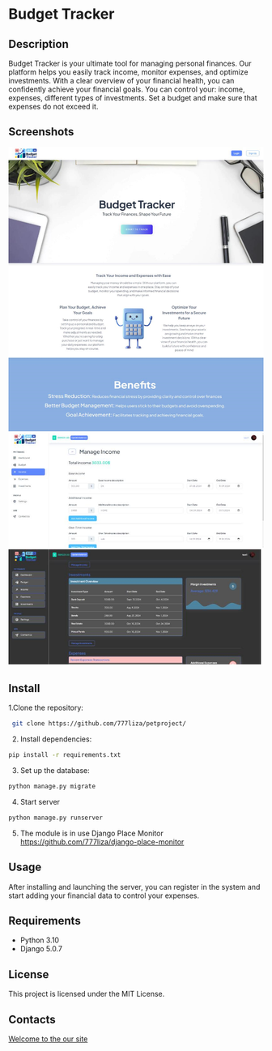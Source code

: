 # Budget Tracker

## Description
Budget Tracker is your ultimate tool for managing personal finances. Our platform helps you easily track income, monitor expenses, and optimize investments. 
With a clear overview of your financial health, you can confidently achieve your financial goals.
You can control your: income, expenses, different types of investments. Set a budget and make sure that expenses do not exceed it.
## Screenshots

![Image of screenshot1](Screenshots/screenshot1.png)
![Image of screenshot2](Screenshots/screenshot2.png)
![Image of screenshot3](Screenshots/screenshot3.png)

## Install

1.Clone the repository:
```bash
 git clone https://github.com/777liza/petproject/
 ```
2. Install dependencies:
```bash
pip install -r requirements.txt
```
3. Set up the database:
```bash
python manage.py migrate 
```
4. Start server
```bash
python manage.py runserver
```
5. The module is in use Django Place Monitor https://github.com/777liza/django-place-monitor
##  Usage
  After installing and launching the server, you can register in the system and start adding your financial data to control your expenses.

## Requirements
- Python 3.10
- Django 5.0.7

##  License
  This project is licensed under the MIT License.

## Contacts
   [Welcome to the our site](https://pp5-fearless-heisenberg.circumeo-apps.net/)

